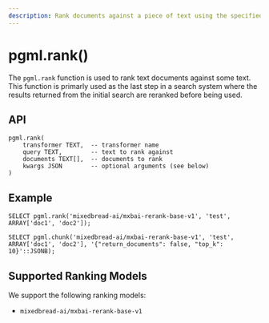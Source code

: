 ```yaml
---
description: Rank documents against a piece of text using the specified ranking model.
---
```


# pgml.rank()

The `pgml.rank` function is used to rank text documents against some text. This function is primarly used as the last step in a search system where the results returned from the initial search are reranked before being used.

## API

```postgresql
pgml.rank(
    transformer TEXT,  -- transformer name
    query TEXT,        -- text to rank against
    documents TEXT[],  -- documents to rank
    kwargs JSON        -- optional arguments (see below)
)
```

## Example

```postgresql
SELECT pgml.rank('mixedbread-ai/mxbai-rerank-base-v1', 'test', ARRAY['doc1', 'doc2']);
```

```postgresql
SELECT pgml.chunk('mixedbread-ai/mxbai-rerank-base-v1', 'test', ARRAY['doc1', 'doc2'], '{"return_documents": false, "top_k": 10}'::JSONB);
```

## Supported Ranking Models

We support the following ranking models:

* `mixedbread-ai/mxbai-rerank-base-v1`
